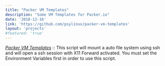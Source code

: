 ```yaml
---
title: "Packer VM Templates"
description: "Some VM Templates for Packer.io"
date: '2018-12-16'
link: 'https://github.com/psylinux/packer-vm-templates'
layout: 'projects'
#featured: 'true'
---
```


[_Packer VM Templates_](https://github.com/psylinux/packer-vm-templates) :: This script will mount a auto file system using ssh and will open a ssh session with X11 Forward activated. You must set the Environment Variables first in order to use this script.

